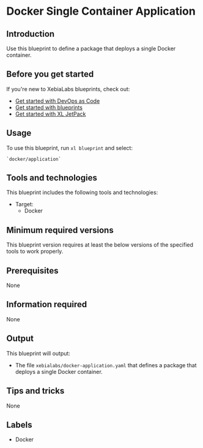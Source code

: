 # Docker Single Container Application

## Introduction

Use this blueprint to define a package that deploys a single Docker container.

## Before you get started

If you're new to XebiaLabs blueprints, check out:

* [Get started with DevOps as Code](https://docs.xebialabs.com/xl-platform/concept/get-started-with-devops-as-code.html)
* [Get started with blueprints](https://docs.xebialabs.com/xl-platform/concept/get-started-with-blueprints.html)
* [Get started with XL JetPack](https://docs.xebialabs.com/xl-platform/concept/get-started-with-xl-jetpack.html)

## Usage

To use this blueprint, run `xl blueprint` and select:

    `docker/application`

## Tools and technologies

This blueprint includes the following tools and technologies:

* Target:
    * Docker

## Minimum required versions

This blueprint version requires at least the below versions of the specified tools to work properly.

<!--what are minimum required versions. See https://github.com/xebialabs/blueprints/tree/master/docker/simple-demo-app for example-->

## Prerequisites

None

## Information required

None

## Output

This blueprint will output:

* The file `xebialabs/docker-application.yaml` that defines a package that deploys a single Docker container.

## Tips and tricks

None

## Labels

* Docker
